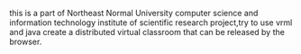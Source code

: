 this is a part of Northeast Normal University computer science and information technology institute of scientific research project,try to use vrml and java create a distributed virtual classroom that can be released by the browser.